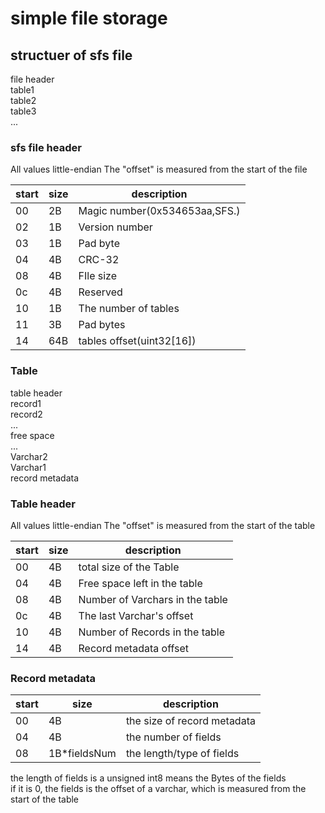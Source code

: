 # simple file storage

## structuer of sfs file

file header  
table1  
table2  
table3  
...

### sfs file header

All values little-endian
The "offset" is measured from the start of the file

start|size| description
------|----|----
00| 2B| Magic number(0x534653aa,SFS.)
02| 1B| Version number
03| 1B| Pad byte
04| 4B| CRC-32
08| 4B| FIle size
0c| 4B| Reserved
10| 1B| The number of tables
11| 3B| Pad bytes
14|64B| tables offset(uint32[16])

### Table 

table header  
record1  
record2  
...  
free space  
...  
Varchar2  
Varchar1  
record metadata

### Table header

All values little-endian
The "offset" is measured from the start of the table

start|size| description
------|----|----|
00| 4B| total size of the Table
04| 4B| Free space left in the table
08| 4B| Number of Varchars in the table
0c| 4B| The last Varchar's offset
10| 4B| Number of Records in the table
14| 4B| Record metadata offset

### Record metadata
start|size| description
------|----|----
00| 4B| the size of record metadata
04| 4B| the number of fields
08| 1B*fieldsNum | the length/type of fields 

the length of fields is a unsigned int8 means the Bytes of the fields  
if it is 0, the fields is the offset of a varchar, which is measured from the start of the table
